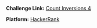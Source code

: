 **Challenge Link:** [Count Inversions 4](https://www.hackerrank.com/contests/90-days-of-coding/challenges/count-inversions-4-1)

**Platform:** [HackerRank](https://hackerrank.com/)
